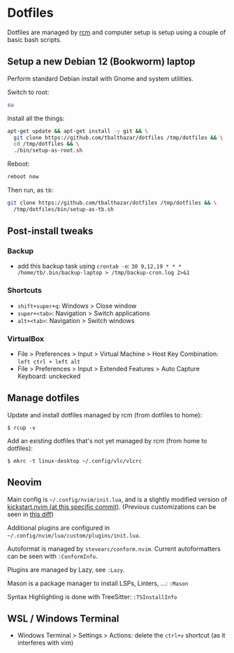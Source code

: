 # Dotfiles

Dotfiles are managed by [rcm](https://github.com/thoughtbot/rcm) and computer setup is setup using a couple of basic bash scripts.

## Setup a new Debian 12 (Bookworm) laptop

Perform standard Debian install with Gnome and system utilities. 

Switch to root:
```bash
su
```

Install all the things:
```bash
apt-get update && apt-get install -y git && \
  git clone https://github.com/tbalthazar/dotfiles /tmp/dotfiles && \
  cd /tmp/dotfiles && \
  ./bin/setup-as-root.sh
```

Reboot:
```bash
reboot now
```

Then run, as `tb`:
```bash
git clone https://github.com/tbalthazar/dotfiles /tmp/dotfiles && \
  /tmp/dotfiles/bin/setup-as-tb.sh
```

## Post-install tweaks

### Backup

- add this backup task using `crontab -e`: `30 9,12,19 * * * /home/tb/.bin/backup-laptop > /tmp/backup-cron.log 2>&1`

### Shortcuts

- `shift+super+q`: Windows > Close window
- `super+<tab>`: Navigation > Switch applications
- `alt+<tab>`: Navigation > Switch windows

### VirtualBox

- File > Preferences > Input > Virtual Machine > Host Key Combination: `left ctrl + left alt`
- File > Preferences > Input > Extended Features > Auto Capture Keyboard: unckecked

## Manage dotfiles

Update and install dotfiles managed by rcm (from dotfiles to home):

```
$ rcup -v
```

Add an existing dotfiles that's not yet managed by rcm (from home to dotfiles):

```
$ mkrc -t linux-desktop ~/.config/vlc/vlcrc
```

## Neovim

Main config is `~/.config/nvim/init.lua`, and is a slightly modified version of [kickstart.nvim (at this specific commit)](https://github.com/nvim-lua/kickstart.nvim/commit/465d6f25c23dc6be27746b758253168adf9cb5bb). (Previous customizations can be seen in [this diff](https://github.com/tbalthazar/dotfiles/compare/4e04f0c3068614c7b04ffa83163b693a0b057f29..1c1fd21))

Additional plugins are configured in `~/.config/nvim/lua/custom/plugins/init.lua`.

Autoformat is managed by `stevearc/conform.nvim`. Current autoformatters can be seen with `:ConformInfo`.

Plugins are managed by Lazy, see `:Lazy`.

Mason is a package manager to install LSPs, Linters, ...: `:Mason`

Syntax Highlighting is done with TreeSitter: `:TSInstallInfo`

## WSL / Windows Terminal

- Windows Terminal > Settings > Actions: delete the `ctrl+v` shortcut (as it interferes with vim)
